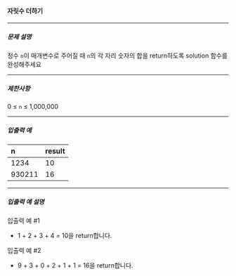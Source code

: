 #### 자릿수 더하기

---

##### 문제 설명

정수 `n`이 매개변수로 주어질 때 `n`의 각 자리 숫자의 합을 return하도록 solution 함수를 완성해주세요

---

##### 제한사항

0 ≤ `n` ≤ 1,000,000

---

##### 입출력 예

| n      | result |
|:-------|:-------|
| 1234   | 10     |
| 930211 | 16     |

---

##### 입출력 예 설명

입출력 예 #1

- 1 + 2 + 3 + 4 = 10을 return합니다.

입출력 예 #2

- 9 + 3 + 0 + 2 + 1 + 1 = 16을 return합니다.